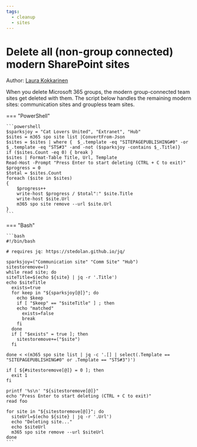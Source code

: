 ```yaml
---
tags:
  - cleanup
  - sites
---
```


# Delete all (non-group connected) modern SharePoint sites

Author: [Laura Kokkarinen](https://laurakokkarinen.com/does-it-spark-joy-powershell-scripts-for-keeping-your-development-environment-tidy-and-spotless/#delete-all-non-group-connected-modern-sharepoint-sites)

When you delete Microsoft 365 groups, the modern group-connected team sites get deleted with them. The script below handles the remaining modern sites: communication sites and groupless team sites.

=== "PowerShell"

    ```powershell
    $sparksjoy = "Cat Lovers United", "Extranet", "Hub"
    $sites = m365 spo site list |ConvertFrom-Json
    $sites = $sites | where {  $_.template -eq "SITEPAGEPUBLISHING#0" -or $_.template -eq "STS#3" -and -not ($sparksjoy -contains $_.Title)}
    if ($sites.Count -eq 0) { break }
    $sites | Format-Table Title, Url, Template
    Read-Host -Prompt "Press Enter to start deleting (CTRL + C to exit)"
    $progress = 0
    $total = $sites.Count
    foreach ($site in $sites)
    {
        $progress++
        write-host $progress / $total":" $site.Title
        write-host $site.Url
        m365 spo site remove --url $site.Url
    }
    ```

=== "Bash"

    ```bash
    #!/bin/bash

    # requires jq: https://stedolan.github.io/jq/

    sparksjoy=("Communication site" "Comm Site" "Hub")
    sitestoremove=()
    while read site; do
    siteTitle=$(echo ${site} | jq -r '.Title')
    echo $siteTitle
      exists=true
      for keep in "${sparksjoy[@]}"; do
        echo $keep
        if [ "$keep" == "$siteTitle" ] ; then
        echo "matched"
          exists=false
          break
        fi
      done
      if [ "$exists" = true ]; then
        sitestoremove+=("$site")
      fi

    done < <(m365 spo site list | jq -c '.[] | select(.Template == "SITEPAGEPUBLISHING#0" or .Template == "STS#3")')

    if [ ${#sitestoremove[@]} = 0 ]; then
      exit 1
    fi

    printf '%s\n' "${sitestoremove[@]}"
    echo "Press Enter to start deleting (CTRL + C to exit)"
    read foo

    for site in "${sitestoremove[@]}"; do
      siteUrl=$(echo ${site} | jq -r '.Url')
      echo "Deleting site..."
      echo $siteUrl
      m365 spo site remove --url $siteUrl
    done
    ```
